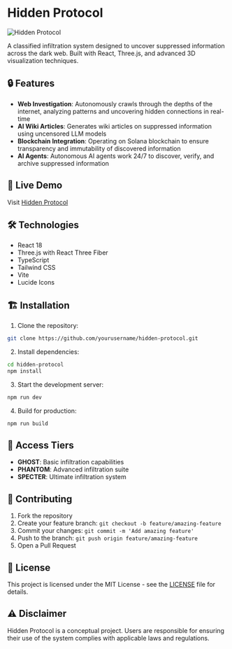 # Hidden Protocol

![Hidden Protocol]([https://i.imgur.com/1pLinmH.jpeg])

A classified infiltration system designed to uncover suppressed information across the dark web. Built with React, Three.js, and advanced 3D visualization techniques.

## 🔒 Features

- **Web Investigation**: Autonomously crawls through the depths of the internet, analyzing patterns and uncovering hidden connections in real-time
- **AI Wiki Articles**: Generates wiki articles on suppressed information using uncensored LLM models
- **Blockchain Integration**: Operating on Solana blockchain to ensure transparency and immutability of discovered information
- **AI Agents**: Autonomous AI agents work 24/7 to discover, verify, and archive suppressed information

## 🚀 Live Demo

Visit [Hidden Protocol](https://hiddenprotocol.xyz)

## 🛠️ Technologies

- React 18
- Three.js with React Three Fiber
- TypeScript
- Tailwind CSS
- Vite
- Lucide Icons

## 🏗️ Installation

1. Clone the repository:
```bash
git clone https://github.com/yourusername/hidden-protocol.git
```

2. Install dependencies:
```bash
cd hidden-protocol
npm install
```

3. Start the development server:
```bash
npm run dev
```

4. Build for production:
```bash
npm run build
```

## 🔐 Access Tiers

- **GHOST**: Basic infiltration capabilities
- **PHANTOM**: Advanced infiltration suite
- **SPECTER**: Ultimate infiltration system

## 🤝 Contributing

1. Fork the repository
2. Create your feature branch: `git checkout -b feature/amazing-feature`
3. Commit your changes: `git commit -m 'Add amazing feature'`
4. Push to the branch: `git push origin feature/amazing-feature`
5. Open a Pull Request

## 📄 License

This project is licensed under the MIT License - see the [LICENSE](LICENSE) file for details.

## ⚠️ Disclaimer

Hidden Protocol is a conceptual project. Users are responsible for ensuring their use of the system complies with applicable laws and regulations.
